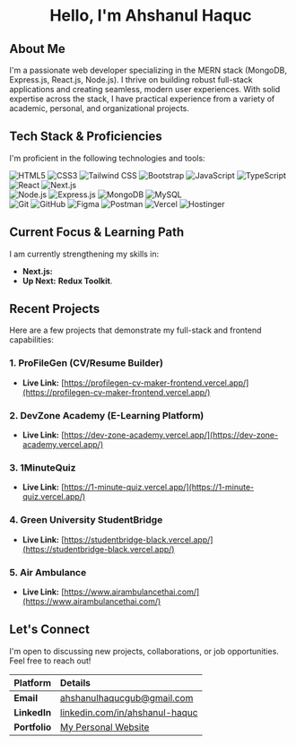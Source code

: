 <div align="center">
  <h1>Hello, I'm Ahshanul Haquc </h1>
</div>


## About Me

I'm a passionate web developer specializing in the MERN stack (MongoDB, Express.js, React.js, Node.js). I thrive on building robust full-stack applications and creating seamless, modern user experiences. With solid expertise across the stack, I have practical experience from a variety of academic, personal, and organizational projects.

## Tech Stack & Proficiencies

I'm proficient in the following technologies and tools:

<p align="left">
    <img src="https://img.shields.io/badge/HTML5-E34F26?style=for-the-badge&logo=html5&logoColor=white" alt="HTML5" />
  <img src="https://img.shields.io/badge/CSS3-1572B6?style=for-the-badge&logo=css3&logoColor=white" alt="CSS3" />
    <img src="https://img.shields.io/badge/TailwindCSS-38B2AC?style=for-the-badge&logo=tailwind-css&logoColor=white" alt="Tailwind CSS" />
  <img src="https://img.shields.io/badge/Bootstrap-7952B3?style=for-the-badge&logo=bootstrap&logoColor=white" alt="Bootstrap" />
    <img src="https://img.shields.io/badge/JavaScript-F7DF1E?style=for-the-badge&logo=javascript&logoColor=black" alt="JavaScript" />
  <img src="https://img.shields.io/badge/TypeScript-3178C6?style=for-the-badge&logo=typescript&logoColor=white" alt="TypeScript" />
   <br/>
  <img src="https://img.shields.io/badge/React-20232A?style=for-the-badge&logo=react&logoColor=61DAFB" alt="React" />
  <img src="https://img.shields.io/badge/Next.js-000000?style=for-the-badge&logo=next.js&logoColor=white" alt="Next.js" />
   <br/>
  <img src="https://img.shields.io/badge/Node.js-339933?style=for-the-badge&logo=node.js&logoColor=white" alt="Node.js" />
  <img src="https://img.shields.io/badge/Express.js-000000?style=for-the-badge&logo=express&logoColor=white" alt="Express.js" />
  <img src="https://img.shields.io/badge/MongoDB-47A248?style=for-the-badge&logo=mongodb&logoColor=white" alt="MongoDB" />
  <img src="https://img.shields.io/badge/MySQL-4479A1?style=for-the-badge&logo=mysql&logoColor=white" alt="MySQL" />
  <br/>
  
  <img src="https://img.shields.io/badge/Git-F05032?style=for-the-badge&logo=git&logoColor=white" alt="Git" />
  <img src="https://img.shields.io/badge/GitHub-181717?style=for-the-badge&logo=github&logoColor=white" alt="GitHub" />
  <img src="https://img.shields.io/badge/Figma-F24E1E?style=for-the-badge&logo=figma&logoColor=white" alt="Figma" />
  <img src="https://img.shields.io/badge/Postman-FF6C37?style=for-the-badge&logo=postman&logoColor=white" alt="Postman" />
  <img src="https://img.shields.io/badge/Vercel-000000?style=for-the-badge&logo=vercel&logoColor=white" alt="Vercel" />
<img src="https://img.shields.io/badge/Hostinger-009DFF?style=for-the-badge&logo=hostinger&logoColor=white" alt="Hostinger" />
</p>


## Current Focus & Learning Path

I am currently strengthening my skills in:

* **Next.js:**
* **Up Next:** **Redux Toolkit**.


## Recent Projects

Here are a few projects that demonstrate my full-stack and frontend capabilities:

### **1. ProFileGen (CV/Resume Builder)**
* **Live Link:** [https://profilegen-cv-maker-frontend.vercel.app/](https://profilegen-cv-maker-frontend.vercel.app/)

### **2. DevZone Academy (E-Learning Platform)**
* **Live Link:** [https://dev-zone-academy.vercel.app/](https://dev-zone-academy.vercel.app/)

### **3. 1MinuteQuiz**
* **Live Link:** [https://1-minute-quiz.vercel.app/](https://1-minute-quiz.vercel.app/)

### **4. Green University StudentBridge**
* **Live Link:** [https://studentbridge-black.vercel.app/](https://studentbridge-black.vercel.app/)

### **5. Air Ambulance**
* **Live Link:** [https://www.airambulancethai.com/](https://www.airambulancethai.com/)


## Let's Connect

I'm open to discussing new projects, collaborations, or job opportunities. Feel free to reach out!

| Platform | Details |
| :--- | :--- |
| **Email** | <a href="mailto:ahshanulhaqucgub@gmail.com" target="_blank">ahshanulhaqucgub@gmail.com</a> |
| **LinkedIn** | <a href="https://www.linkedin.com/in/ahshanul-haquc-82382a337/" target="_blank">linkedin.com/in/ahshanul-haquc</a> |
| **Portfolio** | <a href="https://ahshan-haquc.github.io/MyPortfolio-Website/" target="_blank">My Personal Website</a> |

<div align="right">
  <img src="https://komarev.com/ghpvc/?username=Ahshan-Haquc&style=flat-square&color=blueviolet" alt="" />
</div>
